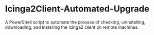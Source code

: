 # Icinga2Client-Automated-Upgrade
A PowerShell script to automate the process of checking, uninstalling, downloading, and installing the Icinga2 client on remote machines.
